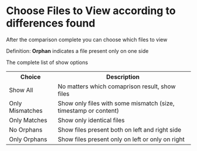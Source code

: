 # Choose Files to View according to differences found

After the comparison complete you can choose which files to view

Definition: **Orphan** indicates a file present only on one side

The complete list of show options

<table class="bordered">
<tr>
<th>Choice</th>
<th>Description</th>
</tr>
<tr>
<td>Show All</td>
<td>No matters which comaprison result, show files</td>
</tr>
<tr>
<td>Only Mismatches</td>
<td>Show only files with some mismatch (size, timestamp or content)</td>
</tr>
<tr>
<td>Only Matches</td>
<td>Show only identical files</td>
</tr>
<tr>
<td>No Orphans</td>
<td>Show files present both on left and right side</td>
</tr>
<tr>
<td>Only Orphans</td>
<td>Show files present only on left or only on right</td>
</tr>
</table>

